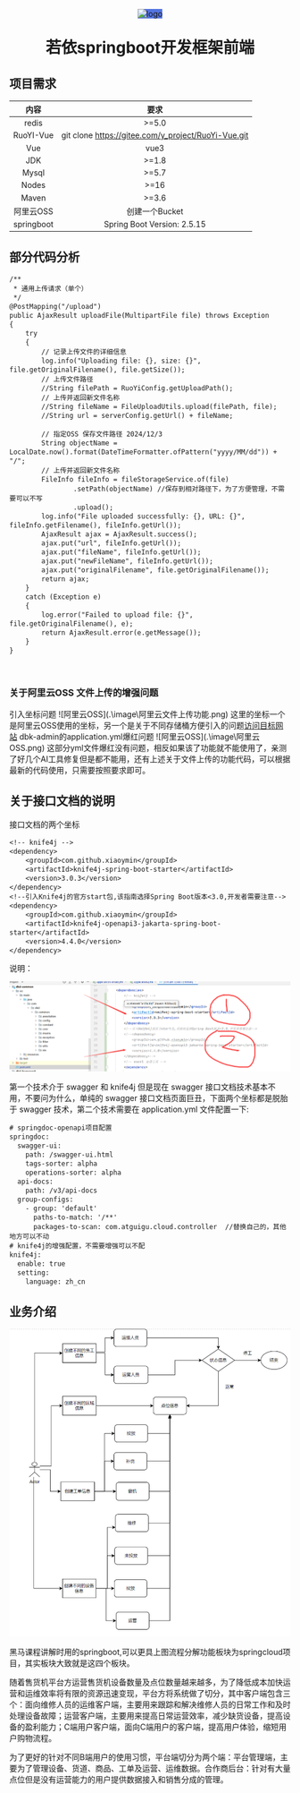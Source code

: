 <p align="center" >
<span style="background-color: #5373e0;display: inline-block"> 
<img alt="logo" src="/assets/logo/logo.png">
</span>
</p>
<h1 align="center" style="margin: 30px 0 30px; font-weight: bold;">若依springboot开发框架前端</h1>


## 项目需求

|    内容    |                        要求                         |
| :--------: | :-------------------------------------------------: |
|   redis    |                        >=5.0                        |
| RuoYI-Vue  | git clone https://gitee.com/y_project/RuoYi-Vue.git |
|    Vue     |                        vue3                         |
|    JDK     |                        >=1.8                        |
|   Mysql    |                        >=5.7                        |
|   Nodes    |                        >=16                         |
|   Maven    |                        >=3.6                        |
| 阿里云OSS  |                   创建一个Bucket                    |
| springboot |             Spring Boot Version: 2.5.15             |


<h2>部分代码分析</h2>

```
/**
 * 通用上传请求（单个）
 */
@PostMapping("/upload")
public AjaxResult uploadFile(MultipartFile file) throws Exception
{
    try
    {
        // 记录上传文件的详细信息
        log.info("Uploading file: {}, size: {}", file.getOriginalFilename(), file.getSize());
        // 上传文件路径
        //String filePath = RuoYiConfig.getUploadPath();
        // 上传并返回新文件名称
        //String fileName = FileUploadUtils.upload(filePath, file);
        //String url = serverConfig.getUrl() + fileName;

        // 指定OSS 保存文件路径 2024/12/3
        String objectName = LocalDate.now().format(DateTimeFormatter.ofPattern("yyyy/MM/dd")) + "/";
        // 上传并返回新文件名称
        FileInfo fileInfo = fileStorageService.of(file)
                .setPath(objectName) //保存到相对路径下，为了方便管理，不需要可以不写
                .upload();
        log.info("File uploaded successfully: {}, URL: {}", fileInfo.getFilename(), fileInfo.getUrl());
        AjaxResult ajax = AjaxResult.success();
        ajax.put("url", fileInfo.getUrl());
        ajax.put("fileName", fileInfo.getUrl());
        ajax.put("newFileName", fileInfo.getUrl());
        ajax.put("originalFilename", file.getOriginalFilename());
        return ajax;
    }
    catch (Exception e)
    {
        log.error("Failed to upload file: {}", file.getOriginalFilename(), e);
        return AjaxResult.error(e.getMessage());
    }
}



```

<h3>关于阿里云OSS 文件上传的增强问题</h3>
引入坐标问题
![阿里云OSS](.\image\阿里云文件上传功能.png)
这里的坐标一个是阿里云OSS使用的坐标，另一个是关于不同存储桶方便引入的问题<a href="https://x-file-storage.xuyanwu.cn/#/" title="点击这里访问目标网站">访问目标网站</a>
dbk-admin的application.yml爆红问题
![阿里云OSS](.\image\阿里云OSS.png)
这部分yml文件爆红没有问题，相反如果该了功能就不能使用了，亲测了好几个AI工具修复但是都不能用，还有上述关于文件上传的功能代码，可以根据最新的代码使用，只需要按照要求即可。

<h2>关于接口文档的说明</h2>

接口文档的两个坐标

```
<!-- knife4j -->
<dependency>
    <groupId>com.github.xiaoymin</groupId>
    <artifactId>knife4j-spring-boot-starter</artifactId>
    <version>3.0.3</version>
</dependency>
<!--引入Knife4j的官方start包,该指南选择Spring Boot版本<3.0,开发者需要注意-->
<dependency>
    <groupId>com.github.xiaoymin</groupId>
    <artifactId>knife4j-openapi3-jakarta-spring-boot-starter</artifactId>
    <version>4.4.0</version>
</dependency>
```

说明：

![swagger技术](.\image\swagger.png)

  第一个技术介于 swagger  和 knife4j 但是现在 swagger 接口文档技术基本不用，不要问为什么，单纯的 swagger 接口文档页面巨丑，下面两个坐标都是脱胎于 swagger 技术，第二个技术需要在 application.yml 文件配置一下:

```
# springdoc-openapi项目配置
springdoc:
  swagger-ui:
    path: /swagger-ui.html
    tags-sorter: alpha
    operations-sorter: alpha
  api-docs:
    path: /v3/api-docs
  group-configs:
    - group: 'default'
      paths-to-match: '/**'
      packages-to-scan: com.atguigu.cloud.controller  //替换自己的，其他地方可以不动
# knife4j的增强配置，不需要增强可以不配
knife4j:
  enable: true
  setting:
    language: zh_cn
```

## 业务介绍

![流程](.\image\流程.png)

  黑马课程讲解时用的springboot,可以更具上图流程分解功能板块为springcloud项目，其实板块大致就是这四个板块。

 随着售货机平台方运营售货机设备数量及点位数量越来越多，为了降低成本加快运营和运维效率将有限的资源迅速变现，平台方将系统做了切分，其中客户端包含三个：面向维修人员的运维客户端，主要用来跟踪和解决维修人员的日常工作和及时处理设备故障；运营客户端，主要用来提高日常运营效率，减少缺货设备，提高设备的盈利能力；C端用户客户端，面向C端用户的客户端，提高用户体验，缩短用户购物流程。

为了更好的针对不同B端用户的使用习惯，平台端切分为两个端：平台管理端，主要为了管理设备、货道、商品、工单及运营、运维数据。合作商后台：针对有大量点位但是没有运营能力的用户提供数据接入和销售分成的管理。
